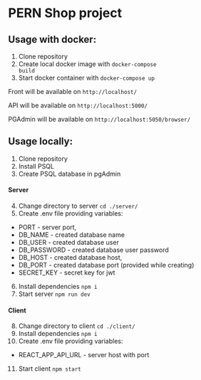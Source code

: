 # PERN Shop project

## Usage with docker:
1. Clone repository
2. Create local docker image with <code>docker-compose build</code>
3. Start docker container with <code>docker-compose up</code>

Front will be available on <code>http://localhost/ </code>

API will be available on <code>http://localhost:5000/ </code>

PGAdmin will be available on <code>http://localhost:5050/browser/ </code>

## Usage locally:
1. Clone repository
2. Install PSQL
3. Create PSQL database in pgAdmin

#### Server
4. Change directory to server <code>cd ./server/</code>
5. Create .env file providing variables: 
* PORT - server port, 
* DB_NAME - created database name 
* DB_USER - created database user
* DB_PASSWORD - created database user password 
* DB_HOST - created database host,
* DB_PORT - created database port (provided while creating)
* SECRET_KEY - secret key for jwt
6. Install dependencies <code>npm i</code>
7. Start server <code>npm run dev</code>

#### Client
8. Change directory to client <code>cd ./client/</code>
9. Install dependencies <code>npm i</code>
10. Create .env file providing variables: 
* REACT_APP_API_URL - server host with port
11. Start client <code>npm start</code>